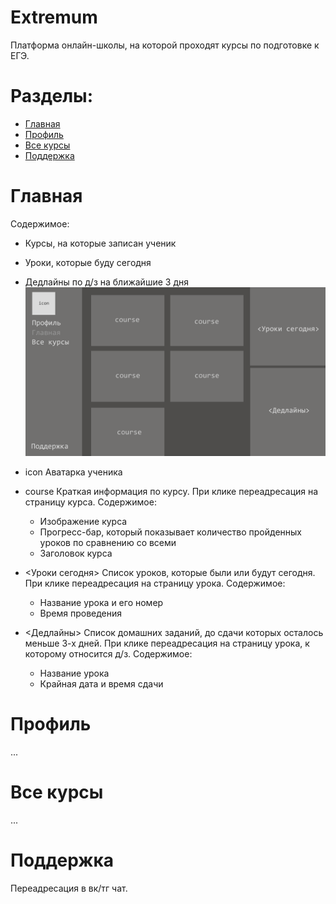# Extremum

Платформа онлайн-школы, на которой проходят курсы по подготовке к ЕГЭ.


# Разделы:
- [Главная](#главная)
- [Профиль](#профиль)
- [Все курсы](#все-курсы)
- [Поддержка](#поддержка)

# Главная

Содержимое:
- Курсы, на которые записан ученик
- Уроки, которые буду сегодня
- Дедлайны по д/з на ближайшие 3 дня
![main](./img/main.png)

- icon
  Аватарка ученика
- course
  Краткая информация по курсу.
  При клике переадресация на страницу курса.
  Содержимое:
  - Изображение курса
  - Прогресс-бар, который показывает количество пройденных уроков по сравнению со всеми
  - Заголовок курса
- <Уроки сегодня>
  Список уроков, которые были или будут сегодня.
  При клике переадресация на страницу урока.
  Содержимое:
  - Название урока и его номер
  - Время проведения
- <Дедлайны>
  Список домашних заданий, до сдачи которых осталось меньше 3-х дней.
  При клике переадресация на страницу урока, к которому относится д/з.
  Содержимое:
  - Название урока
  - Крайная дата и время сдачи

# Профиль

...
# Все курсы

...
# Поддержка

Переадресация в вк/тг чат.
